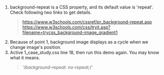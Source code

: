 1. background-repeat is a CSS property, and its default value is 'repeat'. Check following two links to get details.
   > https://www.w3schools.com/cssref/pr_background-repeat.asp
   > https://www.w3schools.com/css/tryit.asp?filename=trycss_background-image_gradient1
2. Because of point 1,  background image displays as a cycle when we change image's position.
3. Active 1_case_study.css line 18, then run this demo again. You may know what it means.
   > '/*background-repeat: no-repeat;*/'
